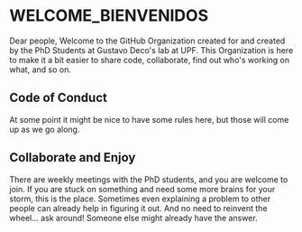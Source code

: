 # WELCOME_BIENVENIDOS

Dear people, 
Welcome to the GitHub Organization created for and created by the PhD Students at Gustavo Deco's lab at UPF. This Organization is here to make it a bit easier to share code, collaborate, find out who's working on what, and so on.

## Code of Conduct
At some point it might be nice to have some rules here, but those will come up as we go along. 

## Collaborate and Enjoy
There are weekly meetings with the PhD students, and you are welcome to join. If you are stuck on something and need some more brains for your storm, this is the place. Sometimes even explaining a problem to other people can already help in figuring it out. And no need to reinvent the wheel... ask around! Someone else might already have the answer.
